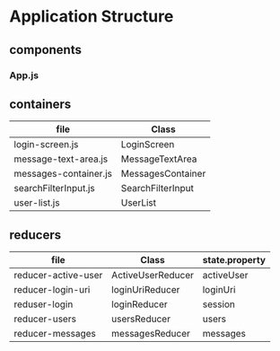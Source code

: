 # Application Structure

## components
### App.js
## containers
file | Class
---- | -----
login-screen.js | LoginScreen
message-text-area.js | MessageTextArea
messages-container.js | MessagesContainer
searchFilterInput.js | SearchFilterInput
user-list.js | UserList

## reducers

file | Class | state.property
---- | ----- | --------------
reducer-active-user | ActiveUserReducer | activeUser
reducer-login-uri | loginUriReducer | loginUri
reduser-login | loginReducer | session
reducer-users | usersReducer | users
reducer-messages | messagesReducer | messages
